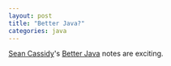 ```yaml
---
layout: post
title: "Better Java?"
categories: java
---
```


[Sean Cassidy](https://www.seancassidy.me/)'s [Better Java](https://github.com/cxxr/better-java) notes are exciting.

